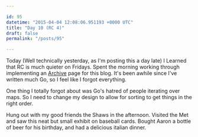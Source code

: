 ```yaml
---

id: 95
datetime: "2015-04-04 12:08:06.951193 +0000 UTC"
title: "Day 10 (RC 4)"
draft: false
permalink: "/posts/95"

---
```


Today (Well technically yesterday, as I'm posting this a day late) I Learned that RC is much quieter on Fridays. Spent the morning working through implementing an [Archive](/archives) page for this blog. It's been awhile since I've written much Go, so I feel like I forgot everything.

One thing I totally forgot about was Go's hatred of people iterating over maps. So I need to change my design to allow for sorting to get things in the right order.

Hung out with my good friends the Shaws in the afternoon. Visited the Met and saw this neat but small exhibit on baseball cards. Bought Aaron a bottle of beer for his birthday, and had a delicious italian dinner.
